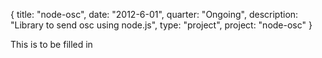 {
  title: "node-osc",
  date:  "2012-6-01",
  quarter: "Ongoing",
  description: "Library to send osc using node.js",
  type: "project",
  project: "node-osc"
}

This is to be filled in